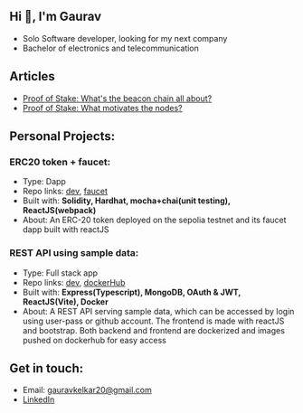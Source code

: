 ## Hi 👋, I'm Gaurav
+ Solo Software developer, looking for my next company
+ Bachelor of electronics and telecommunication

## Articles
+ [Proof of Stake: What's the beacon chain all about?](https://medium.com/@gauravkelkar20/proof-of-stake-whats-the-beacon-chain-all-about-ae5b06e4e113)
+ [Proof of Stake: What motivates the nodes?](https://medium.com/@gauravkelkar20/proof-of-stake-what-motivates-the-nodes-d9613b7a6231)

## Personal Projects:

### ERC20 token + faucet:
+ Type: Dapp
+ Repo links: [dev](https://github.com/mrgk21/AURA-token-dev),  [faucet](https://github.com/mrgk21/AURA-token-faucet)
+ Built with: **Solidity, Hardhat, mocha+chai(unit testing), ReactJS(webpack)**
+ About: An ERC-20 token deployed on the sepolia testnet and its faucet dapp built with reactJS

### REST API using sample data:
+ Type: Full stack app
+ Repo links: [dev](https://github.com/mrgk21/RESTAPI-sample),  [dockerHub](https://hub.docker.com/repository/docker/mrgk21/rest-api)
+ Built with: **Express(Typescript), MongoDB, OAuth & JWT, ReactJS(Vite), Docker**
+ About: A REST API serving sample data, which can be accessed by login using user-pass or github account. The frontend is made with reactJS and bootstrap. Both backend and frontend are dockerized and images pushed on dockerhub for easy access

## Get in touch:
+ Email: gauravkelkar20@gmail.com
+ [LinkedIn](https://www.linkedin.com/in/gaurav-kelkar/)
